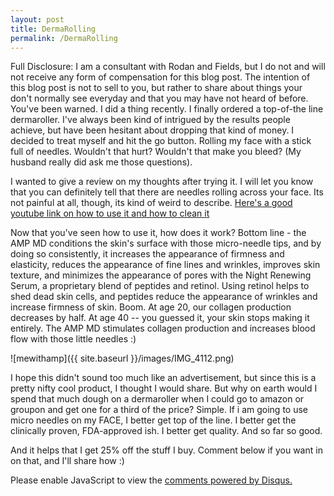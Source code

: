 ```yaml
---
layout: post
title: DermaRolling
permalink: /DermaRolling
---
```


Full Disclosure: I am a consultant with Rodan and Fields, but I do not and will not receive any form of compensation for this blog post. The intention of this blog post is not to sell to you, but rather to share about things your don't normally see everyday and that you may have not heard of before. You've been warned.
I did a thing recently. I finally ordered a top-of-the line dermaroller. I've always been kind of intrigued by the results people achieve, but have been hesitant about dropping that kind of money. I decided to treat myself and hit the go button. 
Rolling my face with a stick full of needles. Wouldn't that hurt? Wouldn't that make you bleed? (My husband really did ask me those questions).

I wanted to give a review on my thoughts after trying it. I will let you know that you can definitely tell that there are needles rolling across your face. Its not painful at all, though, its kind of weird to describe. [Here's a good youtube link on how to use it and how to clean it](https://www.youtube.com/watch?v=vUJ4cDI3Q8g)


Now that you've seen how to use it, how does it work?  Bottom line -  the AMP MD conditions the skin's surface with those micro-needle tips, and by doing so consistently, it increases the appearance of firmness and elasticity, reduces the appearance of fine lines and wrinkles, improves skin texture, and minimizes the appearance of pores with the Night Renewing Serum, a proprietary blend of peptides and retinol. Using retinol helps to shed dead skin cells, and peptides reduce the appearance of wrinkles and increase firmness of skin. Boom. At age 20, our collagen production decreases by half. At age 40 -- you guessed it, your skin stops making it entirely. The AMP MD stimulates collagen production and increases blood flow with those little needles :)

![mewithamp]({{ site.baseurl }}/images/IMG_4112.png)

I hope this didn't sound too much like  an advertisement, but since this is a pretty nifty cool product, I thought I would share. But why on earth would I spend that much dough on a dermaroller when I could go to amazon or groupon and get one for a third of the price? Simple. If i am going to use micro needles on my FACE, I better get top of the line. I better get the clinically proven, FDA-approved ish. I better get quality. And so far so good.

And it helps that I get 25% off the stuff I buy. Comment below if you want in on that, and I'll share how :)
<div id="disqus_thread"></div>
<script>

/**
 *  RECOMMENDED CONFIGURATION VARIABLES: EDIT AND UNCOMMENT THE SECTION BELOW TO INSERT DYNAMIC VALUES FROM YOUR PLATFORM OR CMS.
 *  LEARN WHY DEFINING THESE VARIABLES IS IMPORTANT: https://disqus.com/admin/universalcode/#configuration-variables */
/*
var disqus_config = function () {
    this.page.url = PAGE_URL;  // Replace PAGE_URL with your page's canonical URL variable
    this.page.identifier = PAGE_IDENTIFIER; // Replace PAGE_IDENTIFIER with your page's unique identifier variable
};
*/
(function() { // DON'T EDIT BELOW THIS LINE
    var d = document, s = d.createElement('script');
    s.src = '//cocinando-rxd.disqus.com/embed.js';
    s.setAttribute('data-timestamp', +new Date());
    (d.head || d.body).appendChild(s);
})();
</script>
<noscript>Please enable JavaScript to view the <a href="https://disqus.com/?ref_noscript">comments powered by Disqus.</a></noscript>
                                    
<script id="dsq-count-scr" src="//cocinando-rxd.disqus.com/count.js" async></script>



